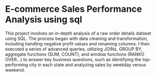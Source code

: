 #  E-commerce Sales Performance Analysis using sql
This project involves an in-depth analysis of a raw order details dataset using SQL. The process began with data cleaning and transformation, including handling negative profit values and renaming columns. I then executed a series of advanced queries, utilizing JOINs, GROUP BY, aggregate functions (SUM, COUNT), and window functions (RANK() OVER...) to answer key business questions, such as identifying the top-performing city in each state and analyzing sales by weekday versus weekend.

